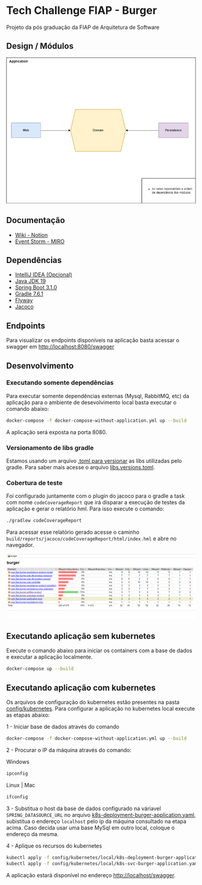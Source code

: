 # Tech Challenge FIAP - Burger
Projeto da pós graduação da FIAP de Arquitetura de Software

## Design / Módulos

![Design dos módulos da aplicação](static/design_aplicacao.png)

## Documentação
* [Wiki - Notion](https://www.notion.so/9dfe9780ad5f4d9587adc565f54bb70f?v=f2ef9c679bcf4ad1b857479c1f317c25)
* [Event Storm - MIRO](https://miro.com/app/board/uXjVMK9Fze8=/?share_link_id=624130302810)

## Dependências
* [IntelliJ IDEA (Opcional)](https://www.jetbrains.com/idea/download/#section=windows)
* [Java JDK 19](https://www.oracle.com/java/technologies/javase/jdk19-archive-downloads.html)
* [Spring Boot 3.1.0](https://spring.io/projects/spring-boot)
* [Gradle 7.6.1](https://gradle.org/)
* [Flyway](https://flywaydb.org/)
* [Jacoco](https://www.jacoco.org/jacoco/trunk/index.html)


## Endpoints

Para visualizar os endpoints disponíveis na aplicação basta acessar o swagger em [http://localhost:8080/swagger](http://localhost:8080/swagger)


## Desenvolvimento
### Executando somente dependências

Para executar somente dependências externas (Mysql, RabbitMQ, etc) da aplicação para o ambiente de desevolvimento local basta executar o comando abaixo:

```bash
docker-compose -f docker-compose-without-application.yml up --build
```

A aplicação será exposta na porta 8080.

### Versionamento de libs gradle

Estamos usando um arquivo [.toml para versionar](https://docs.gradle.org/current/userguide/platforms.html#sub::toml-dependencies-format) as libs utilizadas pelo gradle. Para saber mais acesse o arquivo [libs.versions.toml](gradle/libs.versions.toml).

### Cobertura de teste

Foi configurado juntamente com o plugin do jacoco para o gradle a task com nome `codeCoverageReport` que irá disparar a execução de testes da aplicação e gerar o relatório hml. Para isso execute o comando:
```bash
./gradlew codeCoverageReport 
```
Para acessar esse relatório gerado acesse o caminho `build/reports/jacoco/codeCoverageReport/html/index.hml` e abre no navegador.

![img.png](static/jacoco_report_example.png)

## Executando aplicação sem kubernetes

Execute o comando abaixo para iniciar os containers com a base de dados e executar a aplicação localmente.

```bash
docker-compose up --build
```

## Executando aplicação com kubernetes

Os arquivos de configuração do kubernetes estão presentes na pasta [config/kubernetes](config/kubernetes/).
Para configurar a aplicação no kubernetes local execute as etapas abaixo:

1 - Iniciar base de dados através do comando

``` bash
docker-compose -f docker-compose-without-application.yml up --build
```

2 - Procurar o IP da máquina através do comando:

Windows
```bash
ipconfig
```
Linux | Mac
```bash
ifconfig
```

3 - Substitua o host da base de dados configurado na váriavel `SPRING_DATASOURCE_URL` no arquivo [k8s-deployment-burger-application.yaml](/config/kubernetes/local/k8s-deployment-burger-application.yaml), subistitua o endereço `localhost` pelo ip da máquina consultado na etapa acima. Caso decida usar uma base MySql em outro local, coloque o endereço da mesma.

4 - Aplique os recursos do kubernetes
```bash
kubectl apply -f config/kubernetes/local/k8s-deployment-burger-application.yaml
kubectl apply -f config/kubernetes/local/k8s-svc-burger-application.yaml
```

A aplicação estará disponível no endereço [http://localhost/swagger](http://localhost:31000/swagger).